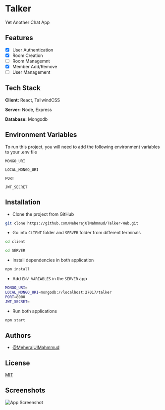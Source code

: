# Talker

Yet Another Chat App

## Features

-   [x] User Authentication
-   [x] Room Creation
-   [ ] Room Managemnt
-   [x] Member Add/Remove
-   [ ] User Management

## Tech Stack

**Client:** React, TailwindCSS

**Server:** Node, Express

**Database:** Mongodb

## Environment Variables

To run this project, you will need to add the following environment variables to your .env file

`MONGO_URI`

`LOCAL_MONGO_URI`

`PORT`

`JWT_SECRET`

## Installation

-   Clone the project from GitHub

```bash
git clone https://github.com/MeherajUlMahmmud/Talker-Web.git
```

-   Go into `CLIENT` folder and `SERVER` folder from different terminals

```bash
cd client
```

```bash
cd SERVER
```

-   Install dependencies in both application

```bash
npm install
```

-   Add `ENV_VARIABLES` in the `SERVER` app

```bash
MONGO_URI=
LOCAL_MONGO_URI=mongodb://localhost:27017/talker
PORT=8000
JWT_SECRET=
```

-   Run both applications

```bash
npm start
```

## Authors

-   [@MeherajUlMahmmud](https://www.github.com/MeherajUlMahmmud)

## License

[MIT](https://choosealicense.com/licenses/mit/)

## Screenshots

![App Screenshot](https://via.placeholder.com/468x300?text=App+Screenshot+Here)
